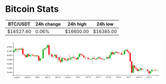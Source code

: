 # Bitcoin Stats

BTC/USDT|24h change|24h high|24h low|
|---|---|---|---|
|$16527.60|0.06%|$16600.00|$16385.00|

<img src="./chart.svg">
